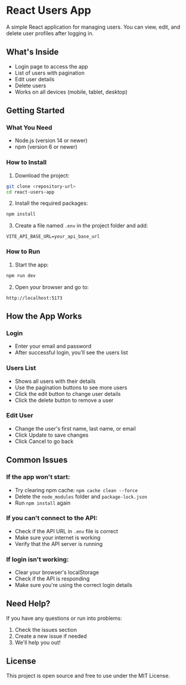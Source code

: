# React Users App

A simple React application for managing users. You can view, edit, and delete user profiles after logging in.

## What's Inside

- Login page to access the app
- List of users with pagination
- Edit user details
- Delete users
- Works on all devices (mobile, tablet, desktop)

## Getting Started

### What You Need

- Node.js (version 14 or newer)
- npm (version 6 or newer)

### How to Install

1. Download the project:
```bash
git clone <repository-url>
cd react-users-app
```

2. Install the required packages:
```bash
npm install
```

3. Create a file named `.env` in the project folder and add:
```env
VITE_API_BASE_URL=your_api_base_url
```

### How to Run

1. Start the app:
```bash
npm run dev
```

2. Open your browser and go to:
```
http://localhost:5173
```

## How the App Works

### Login
- Enter your email and password
- After successful login, you'll see the users list

### Users List
- Shows all users with their details
- Use the pagination buttons to see more users
- Click the edit button to change user details
- Click the delete button to remove a user

### Edit User
- Change the user's first name, last name, or email
- Click Update to save changes
- Click Cancel to go back

## Common Issues

### If the app won't start:
- Try clearing npm cache: `npm cache clean --force`
- Delete the `node_modules` folder and `package-lock.json`
- Run `npm install` again

### If you can't connect to the API:
- Check if the API URL in `.env` file is correct
- Make sure your internet is working
- Verify that the API server is running

### If login isn't working:
- Clear your browser's localStorage
- Check if the API is responding
- Make sure you're using the correct login details

## Need Help?

If you have any questions or run into problems:
1. Check the issues section
2. Create a new issue if needed
3. We'll help you out!

## License

This project is open source and free to use under the MIT License. 